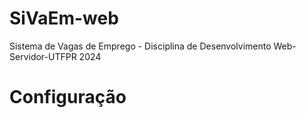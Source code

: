 # SiVaEm-web
Sistema de Vagas de Emprego - Disciplina de Desenvolvimento Web-Servidor-UTFPR 2024

# Configuração

#
